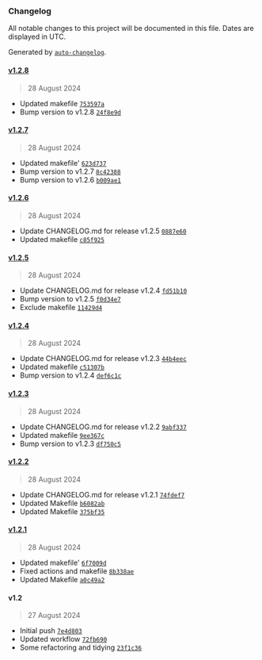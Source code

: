 ### Changelog

All notable changes to this project will be documented in this file. Dates are displayed in UTC.

Generated by [`auto-changelog`](https://github.com/CookPete/auto-changelog).

#### [v1.2.8](https://github.com/jamtur01/Weather.spoon/compare/v1.2.7...v1.2.8)

> 28 August 2024

- Updated makefile [`753597a`](https://github.com/jamtur01/Weather.spoon/commit/753597a7294abc0c64aae636e46ef2dfbe65cc65)
- Bump version to v1.2.8 [`24f8e9d`](https://github.com/jamtur01/Weather.spoon/commit/24f8e9d5dd5ca116054387f8e0d574047a299adf)

#### [v1.2.7](https://github.com/jamtur01/Weather.spoon/compare/v1.2.6...v1.2.7)

> 28 August 2024

- Updated makefile' [`623d737`](https://github.com/jamtur01/Weather.spoon/commit/623d7374ea765ec03c3ba31439558685ed6c79ad)
- Bump version to v1.2.7 [`8c42388`](https://github.com/jamtur01/Weather.spoon/commit/8c42388b72f9adce34e91d6262cf2a5f8994d79d)
- Bump version to v1.2.6 [`b009ae1`](https://github.com/jamtur01/Weather.spoon/commit/b009ae1841a758e7272c0711763ca9c6ff6936dd)

#### [v1.2.6](https://github.com/jamtur01/Weather.spoon/compare/v1.2.5...v1.2.6)

> 28 August 2024

- Update CHANGELOG.md for release v1.2.5 [`0887e60`](https://github.com/jamtur01/Weather.spoon/commit/0887e60df86feb7f9cca27c695e1b6a1bedd6e32)
- Updated makefile [`c85f925`](https://github.com/jamtur01/Weather.spoon/commit/c85f9250094f7a253c67dbb1b19dc22faf632ad5)

#### [v1.2.5](https://github.com/jamtur01/Weather.spoon/compare/v1.2.4...v1.2.5)

> 28 August 2024

- Update CHANGELOG.md for release v1.2.4 [`fd51b10`](https://github.com/jamtur01/Weather.spoon/commit/fd51b102ecf3ad1b5a951db98ff457cd99b9c747)
- Bump version to v1.2.5 [`f0d34e7`](https://github.com/jamtur01/Weather.spoon/commit/f0d34e73eefe253b28dbf390f1646467f36c8d76)
- Exclude makefile [`11429d4`](https://github.com/jamtur01/Weather.spoon/commit/11429d4251ac5f73f87cfebcd4226c8273d85991)

#### [v1.2.4](https://github.com/jamtur01/Weather.spoon/compare/v1.2.3...v1.2.4)

> 28 August 2024

- Update CHANGELOG.md for release v1.2.3 [`44b4eec`](https://github.com/jamtur01/Weather.spoon/commit/44b4eecc69e3c1c6ede92f1df30b5c57d7e2c64b)
- Updated makefile [`c51307b`](https://github.com/jamtur01/Weather.spoon/commit/c51307b8c2906dcbd76e45f3ffd31e90fd971704)
- Bump version to v1.2.4 [`def6c1c`](https://github.com/jamtur01/Weather.spoon/commit/def6c1cf294ef0b79508fd2d6fbe89d5e176067f)

#### [v1.2.3](https://github.com/jamtur01/Weather.spoon/compare/v1.2.2...v1.2.3)

> 28 August 2024

- Update CHANGELOG.md for release v1.2.2 [`9abf337`](https://github.com/jamtur01/Weather.spoon/commit/9abf3371b7c18ae1680b10967f9729b73853da38)
- Updated makefile [`9ee367c`](https://github.com/jamtur01/Weather.spoon/commit/9ee367cbcc9b0238a95ad659b26655d07aa22dcd)
- Bump version to v1.2.3 [`df750c5`](https://github.com/jamtur01/Weather.spoon/commit/df750c52e32a45b15279d43dfc9ab8dc5c04f694)

#### [v1.2.2](https://github.com/jamtur01/Weather.spoon/compare/v1.2.1...v1.2.2)

> 28 August 2024

- Update CHANGELOG.md for release v1.2.1 [`74fdef7`](https://github.com/jamtur01/Weather.spoon/commit/74fdef73a8c08d974f57844a418a2ba11c3db4c3)
- Updated Makefile [`b6082ab`](https://github.com/jamtur01/Weather.spoon/commit/b6082ab925d0ce8eeb5864e8ab5fa888aa2d1302)
- Updated Makefile [`375bf35`](https://github.com/jamtur01/Weather.spoon/commit/375bf35dd662de0e59847499004a296faf229061)

#### [v1.2.1](https://github.com/jamtur01/Weather.spoon/compare/v1.2...v1.2.1)

> 28 August 2024

- Updated makefile' [`6f7009d`](https://github.com/jamtur01/Weather.spoon/commit/6f7009d110ac6618f842178b1c5e1e8bb915fea2)
- Fixed actions and makefile [`8b338ae`](https://github.com/jamtur01/Weather.spoon/commit/8b338ae0b1cb21b575b2633e2ca890d768d82761)
- Updated Makefile [`a0c49a2`](https://github.com/jamtur01/Weather.spoon/commit/a0c49a214735f77629101c1505aeadff4dd30ae0)

#### v1.2

> 27 August 2024

- Initial push [`7e4d803`](https://github.com/jamtur01/Weather.spoon/commit/7e4d803539899019ebad7806ca87de9e73ccf4fe)
- Updated workflow [`72fb690`](https://github.com/jamtur01/Weather.spoon/commit/72fb690749b1097269bffb41271e4c801eb5a9e9)
- Some refactoring and tidying [`23f1c36`](https://github.com/jamtur01/Weather.spoon/commit/23f1c360d68f740ba385d0e38c6399d982cf06b3)
